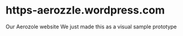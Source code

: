 # https-aerozzle.wordpress.com
Our Aerozole website
We just made this as a visual sample prototype

